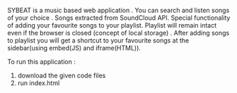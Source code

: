 SYBEAT is a music based web application .
You can search and listen songs of your choice .
Songs extracted from SoundCloud API.
Special functionality of adding your favourite songs to your playlist.
Playlist will remain intact even if the browser is closed (concept of local storage) . 
After adding songs to playlist you will get a shortcut to your favourite songs at the sidebar(using embed(JS) and iframe(HTML)).

To run this application :
 1) download the given code files
 2) run index.html


